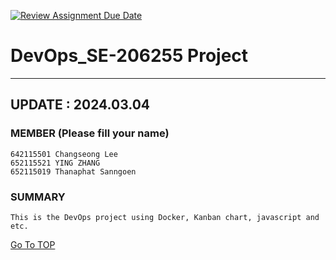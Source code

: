 [![Review Assignment Due Date](https://classroom.github.com/assets/deadline-readme-button-24ddc0f5d75046c5622901739e7c5dd533143b0c8e959d652212380cedb1ea36.svg)](https://classroom.github.com/a/mMAYBnR0)

DevOps_SE-206255 Project
=
---
## UPDATE : 2024.03.04

### MEMBER (Please fill your name)
    642115501 Changseong Lee
    652115521 YING ZHANG
    652115019 Thanaphat Sanngoen


### SUMMARY
    This is the DevOps project using Docker, Kanban chart, javascript and etc.




[Go To TOP](#TOP)

